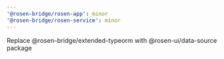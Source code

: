 ```yaml
---
'@rosen-bridge/rosen-app': minor
'@rosen-bridge/rosen-service': minor
---
```


Replace @rosen-bridge/extended-typeorm with @rosen-ui/data-source package
